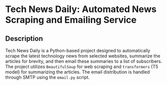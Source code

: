 # Tech News Daily: Automated News Scraping and Emailing Service

## Description
Tech News Daily is a Python-based project designed to automatically scrape the latest technology news from selected websites, summarize the articles for brevity, and then email these summaries to a list of subscribers. The project utilizes `BeautifulSoup` for web scraping and `transformers` (T5 model) for summarizing the articles. The email distribution is handled through SMTP using the `email.py` script.

